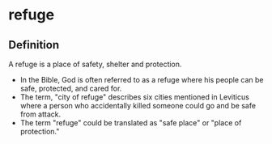 # refuge

## Definition

A refuge is a place of safety, shelter and protection.

* In the Bible, God is often referred to as a refuge where his people can be safe, protected, and cared for.
* The term, "city of refuge" describes six cities mentioned in Leviticus where a person who accidentally killed someone could go and be safe from attack.
* The term "refuge" could be translated as "safe place" or "place of protection."